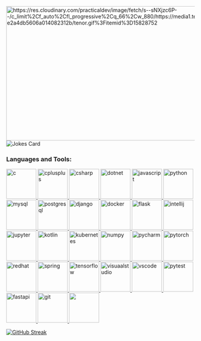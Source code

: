 <!--
**mahdi13830510/mahdi13830510** is a ✨ _special_ ✨ repository because its `README.md` (this file) appears on your GitHub profile.

Here are some ideas to get you started:

- 🔭 I’m currently working on ...
- 🌱 I’m currently learning ...
- 👯 I’m looking to collaborate on ...
- 🤔 I’m looking for help with ...
- 💬 Ask me about ...
- 📫 How to reach me: ...
- 😄 Pronouns: ...
- ⚡ Fun fact: ...
-->

<img src="https://res.cloudinary.com/practicaldev/image/fetch/s--sNXjzc6P--/c_limit%2Cf_auto%2Cfl_progressive%2Cq_66%2Cw_880/https://media1.tenor.com/images/0c34272909ee2a4db5606a014082312b/tenor.gif%3Fitemid%3D15828752" alt="https://res.cloudinary.com/practicaldev/image/fetch/s--sNXjzc6P--/c_limit%2Cf_auto%2Cfl_progressive%2Cq_66%2Cw_880/https://media1.tenor.com/images/0c34272909ee2a4db5606a014082312b/tenor.gif%3Fitemid%3D15828752" class="transparent shrinkToFit" width="720" height="360">


<img src="https://readme-jokes.vercel.app/api" alt="Jokes Card" />

<h3 align="left">Languages and Tools:</h3>
<p align="left">
  <a href="https://www.cprogramming.com/" target="_blank">
    <img src="https://cdn.jsdelivr.net/gh/devicons/devicon/icons/c/c-original.svg"  alt="c" width="80" height="80"/> 
  </a>
  <a href="https://www.w3schools.com/cpp/" target="_blank">
    <img src="https://cdn.jsdelivr.net/gh/devicons/devicon/icons/cplusplus/cplusplus-original.svg" alt="cplusplus" width="80" height="80"/>
  </a>
  <a href="#" target="_blank"> 
    <img src="https://cdn.jsdelivr.net/gh/devicons/devicon/icons/csharp/csharp-original.svg" alt="csharp" width="80" height="80"/> 
  </a> 
  <a href="#" target="_blank"> 
    <img src="https://cdn.jsdelivr.net/gh/devicons/devicon/icons/dotnetcore/dotnetcore-original.svg" alt="dotnet" width="80" height="80"/> 
  </a>
  <a href="#" target="_blank"> 
    <img src="https://cdn.jsdelivr.net/gh/devicons/devicon/icons/javascript/javascript-original.svg" alt="javascript" width="80" height="80"/> 
  </a>
  <a href="#" target="_blank"> 
    <img src="https://cdn.jsdelivr.net/gh/devicons/devicon/icons/python/python-original.svg" alt="python" width="80" height="80"/> 
  </a>
  <a href="#" target="_blank"> 
    <img src="https://cdn.jsdelivr.net/gh/devicons/devicon/icons/mysql/mysql-original-wordmark.svg" alt="mysql" width="80" height="80"/> 
  </a>
  <a href="#" target="_blank"> 
    <img src="https://cdn.jsdelivr.net/gh/devicons/devicon/icons/postgresql/postgresql-plain.svg" alt="postgresql" width="80" height="80"/> 
  </a>
  <a href="#" target="_blank"> 
    <img src="https://cdn.jsdelivr.net/gh/devicons/devicon/icons/django/django-plain-wordmark.svg" alt="django" width="80" height="80"/> 
  </a>
  <a href="#" target="_blank"> 
    <img src="https://cdn.jsdelivr.net/gh/devicons/devicon/icons/docker/docker-original.svg" alt="docker" width="80" height="80"/> 
  </a>
  <a href="#" target="_blank">
    <img src="https://cdn.jsdelivr.net/gh/devicons/devicon/icons/flask/flask-original.svg" alt="flask" width="80" height="80"/>
  </a>
  <a href="#" target="_blank">
    <img src="https://cdn.jsdelivr.net/gh/devicons/devicon/icons/intellij/intellij-original.svg" alt="intellij" width="80" height="80"/>
  </a>
  <a href="#" target="_blank">
    <img src="https://cdn.jsdelivr.net/gh/devicons/devicon/icons/jupyter/jupyter-original-wordmark.svg" alt="jupyter" width="80" height="80"/>
  </a>
  <a href="#" target="_blank">
    <img src="https://cdn.jsdelivr.net/gh/devicons/devicon/icons/kotlin/kotlin-original.svg" alt="kotlin" width="80" height="80"/>
  </a>
  <a href="#" target="_blank">
    <img src="https://cdn.jsdelivr.net/gh/devicons/devicon/icons/kubernetes/kubernetes-plain-wordmark.svg" alt="kubernetes" width="80" height="80"/>
  </a>
  <a href="#" target="_blank">
    <img src="https://cdn.jsdelivr.net/gh/devicons/devicon/icons/numpy/numpy-original.svg" alt="numpy" width="80" height="80"/>
  </a>
  <a href="#" target="_blank">
    <img src="https://cdn.jsdelivr.net/gh/devicons/devicon/icons/pycharm/pycharm-original-wordmark.svg" alt="pycharm" width="80" height="80"/>
  </a>
  <a href="#" target="_blank">
    <img src="https://cdn.jsdelivr.net/gh/devicons/devicon/icons/pytorch/pytorch-original-wordmark.svg" alt="pytorch" width="80" height="80"/>
  </a>
  <a href="#" target="_blank">
    <img src="https://cdn.jsdelivr.net/gh/devicons/devicon/icons/redhat/redhat-original-wordmark.svg" alt="redhat" width="80" height="80"/>
  </a>
  <a href="#" target="_blank">
    <img src="https://cdn.jsdelivr.net/gh/devicons/devicon/icons/spring/spring-plain-wordmark.svg" alt="spring" width="80" height="80"/>
  </a>
  <a href="#" target="_blank">
    <img src="https://cdn.jsdelivr.net/gh/devicons/devicon/icons/tensorflow/tensorflow-original.svg" alt="tensorflow" width="80" height="80"/>
  </a>
  <a href="#" target="_blank">
    <img src="https://cdn.jsdelivr.net/gh/devicons/devicon/icons/visualstudio/visualstudio-plain.svg" alt="visuaalstudio" width="80" height="80"/>
  </a>
  <a href="#" target="_blank">
    <img src="https://cdn.jsdelivr.net/gh/devicons/devicon/icons/vscode/vscode-original.svg" alt="vscode" width="80" height="80"/>
  </a>
  <a href="#" target="_blank">
    <img src="https://cdn.jsdelivr.net/gh/devicons/devicon/icons/pytest/pytest-original-wordmark.svg" alt="pytest" width="80" height="80"/>
  </a>
  <a href="#" target="_blank">
    <img src="https://cdn.jsdelivr.net/gh/devicons/devicon/icons/fastapi/fastapi-original-wordmark.svg" alt="fastapi" width="80" height="80"/>
  </a>
  <a href="https://git-scm.com/" target="_blank"> 
    <img src="https://www.vectorlogo.zone/logos/git-scm/git-scm-icon.svg" alt="git" width="80" height="80"/> 
  </a>  
  <a href="https://www.linux.org/" target="_blank">
    <img src="https://cdn.jsdelivr.net/gh/devicons/devicon/icons/linux/linux-original.svg" width="80" height="80" />
  </a>  
</p>


[![GitHub Streak](https://github-readme-streak-stats.herokuapp.com/?user=mahdi13830510)](https://git.io/streak-stats)
